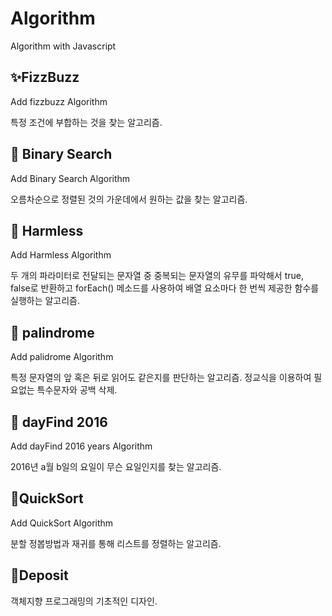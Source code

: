 # Algorithm
Algorithm with Javascript

## ✨FizzBuzz
Add fizzbuzz Algorithm

특정 조건에 부합하는 것을 찾는 알고리즘.

## 🎈 Binary Search
Add Binary Search Algorithm

오름차순으로 정렬된 것의 가운데에서 원하는 값을 찾는
알고리즘.

## 🧩 Harmless
Add Harmless Algorithm

두 개의 파라미터로 전달되는 문자열 중 중복되는 문자열의
유무를 파악해서 true, false로 반환하고 forEach() 메소드를
사용하여 배열 요소마다 한 번씩 제공한 함수를 실행하는 알고리즘.

## 🔧 palindrome
Add palidrome Algorithm

특정 문자열의 앞 혹은 뒤로 읽어도 같은지를 판단하는 알고리즘.
정교식을 이용하여 필요없는 특수문자와 공백 삭제.

## 🎀 dayFind 2016
Add dayFind 2016 years Algorithm

2016년 a월 b일의 요일이 무슨 요일인지를 찾는 알고리즘.

## 🎄QuickSort
Add QuickSort Algorithm

분할 정봅방법과 재귀를 통해 리스트를 정렬하는 알고리즘.

## 🧨Deposit

객체지향 프로그래밍의 기초적인 디자인.